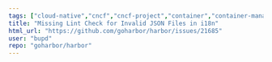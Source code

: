 ```yaml
---
tags: ["cloud-native","cncf","cncf-project","container","container-management","container-registry","containers","docker","hacktoberfest","helm","kubernetes","registry"]
title: "Missing Lint Check for Invalid JSON Files in i18n"
html_url: "https://github.com/goharbor/harbor/issues/21685"
user: "bupd"
repo: "goharbor/harbor"
---
```


